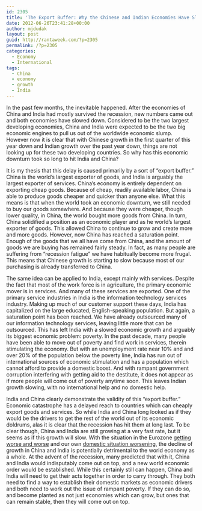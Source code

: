 ```yaml
---
id: 2305
title: 'The Export Buffer: Why the Chinese and Indian Economies Have Slowed'
date: 2012-06-26T23:41:28+00:00
author: mjdudak
layout: post
guid: http://rantaweek.com/?p=2305
permalink: /?p=2305
categories:
  - Economy
  - International
tags:
  - China
  - economy
  - growth
  - India
---
```

In the past few months, the inevitable happened. After the economies of China and India had mostly survived the recession, new numbers came out and both economies have slowed down. Considered to be the two largest developing economies, China and India were expected to be the two big economic engines to pull us out of the worldwide economic slump. However now it is clear that with Chinese growth in the first quarter of this year down and Indian growth over the past year down, things are not looking up for these two developing countries. So why has this economic downturn took so long to hit India and China?

It is my thesis that this delay is caused primarily by a sort of &#8220;export buffer.&#8221; China is the world&#8217;s largest exporter of goods, and India is arguably the largest exporter of services. China&#8217;s economy is entirely dependent on exporting cheap goods. Because of cheap, readily available labor, China is able to produce goods cheaper and quicker than anyone else. What this means is that when the world took an economic downturn, we still needed to buy our goods somewhere. And because they were cheaper, though lower quality, in China, the world bought more goods from China. In turn, China solidified a position as an economic player and as he world&#8217;s largest exporter of goods. This allowed China to continue to grow and create more and more goods. However, now China has reached a saturation point. Enough of the goods that we all have come from China, and the amount of goods we are buying has remained fairly steady. In fact, as many people are suffering from &#8220;recession fatigue&#8221; we have habitually become more frugal. This means that Chinese growth is starting to slow because most of our purchasing is already transferred to China.

The same idea can be applied to India, except mainly with services. Despite the fact that most of the work force is in agriculture, the primary economic mover is in services. And many of these services are exported. One of the primary service industries in India is the information technology services industry. Making up much of our customer support these days, India has capitalized on the large educated, English-speaking population. But again, a saturation point has been reached. We have already outsourced many of our information technology services, leaving little more that can be outsourced. This has left India with a slowed economic growth and arguably its biggest economic problem: poverty. In the past decade, many people have been able to move out of poverty and find work in services, therein stimulating the economy. But with an unemployment rate near 10% and and over 20% of the population below the poverty line, India has run out of international sources of economic stimulation and has a population which cannot afford to provide a domestic boost. And with rampant government corruption interfering with getting aid to the destitute, it does not appear as if more people will come out of poverty anytime soon. This leaves Indian growth slowing, with no international help and no domestic help.

India and China clearly demonstrate the validity of this &#8220;export buffer.&#8221; Economic catastrophe has a delayed reach to countries which can cheaply export goods and services. So while India and China long looked as if they would be the drivers to get the rest of the world out of its economic doldrums, alas it is clear that the recession has hit them at long last. To be clear though, China and India are still growing at a very fast rate, but it seems as if this growth will slow. With the situation in the Eurozone g[etting worse and worse](http://rantaweek.com/bump-in-road-eu-debt-issues/ "A Bump in the Road") and our own [domestic situation worsening](http://rantaweek.com/may-unemployment-numbers-an-abysmal-outlook-june-6-2012/ "May Unemployment Numbers: An Abysmal Outlook"), the decline of growth in China and India is potentially detrimental to the world economy as a whole. At the advent of the recession, many predicted that with it, China and India would indisputably come out on top, and a new world economic order would be established. While this certainly still can happen, China and India will need to get their acts together in order to carry through. They both need to find a way to establish their domestic markets as economic drivers and both need to work out the issue of rampant poverty. If they can do so, and become planted as not just economies which can grow, but ones that can remain stable, then they will come out on top.